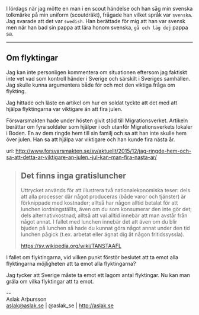 
I lördags när jag mötte en man i en scout händelse och han såg min svenska tolkmärke på min uniform (scoutdräkt), frågade han vilket språk var `svenska`. Jag svarade att det var `swedish`. Han berättade för mig att han var svensk men när han bad sin pappa att lära honom svenska, `gå och läg dej` pappa sa.

- - -

Om flyktingar
-----------------

Jag kan inte personligen kommentera om situationen eftersom jag faktiskt inte vet vad som kontroll händer i Sverige och särskilt i Sveriges samhällen. Jag skulle kunna argumentera både för och mot den viktiga fråga om flykting. 

Jag hittade och läste en artikel om hur en soldat tyckte att det med att hjälpa flyktingarna var viktigare än att fira julen.

Försvarsmakten hade under hösten givit stöd till Migrationsverket. Artikeln berättar om fyra soldater som hjälper i och utanför Migrationsverkets lokaler i Boden. En av dem ringde hem till sin familj och sa att han inte skulle hem över julen. Han sa att hjälpa var viktigare och han kunde fira nästa år.

url: http://www.forsvarsmakten.se/sv/aktuellt/2015/12/jag-ringde-hem-och-sa-att-detta-ar-viktigare-an-julen.-jul-kan-man-fira-nasta-ar/


> Det finns inga gratisluncher
> -----------------
> Uttrycket används för att illustrera två nationalekonomiska teser: dels att
> alla processer där något produceras (både varor och tjänster) är förknippade
> med kostnader; alltså har någon alltid betalat för att lunchen
> iordningställts, även om du som konsumerar den inte gör det; dels
> alternativkostnad, alltså att val alltid innebär att man avstår från något
> annat. I fallet med lunchen innebär det att även om du blir bjuden på lunchen
> så hade du kunnat göra något annat under den tid lunchen pågick (t.ex. arbetat
> eller ägnat dig åt någon fritidssyssla).
>
> https://sv.wikipedia.org/wiki/TANSTAAFL


I fallet om flyktingarna, vid vilken punkt förstör beslutet att ta emot alla flyktingarna möjligheten att ta emot alla flyktingarna?

Jag tycker att Sverige måste ta emot ett lagom antal flyktingar. Nu kan man gräla om vilka flyktingar att ta emot.

--  
Aslak Arþursson  
aslak@aslak.se  |  @aslak_se  |  http://aslak.se
